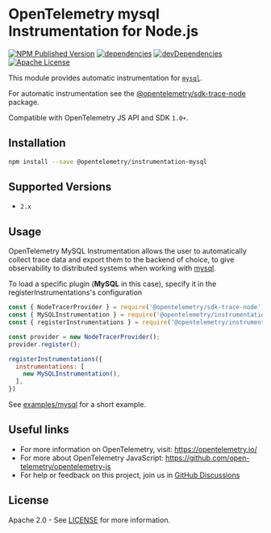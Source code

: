 # OpenTelemetry mysql Instrumentation for Node.js

[![NPM Published Version][npm-img]][npm-url]
[![dependencies][dependencies-image]][dependencies-url]
[![devDependencies][devDependencies-image]][devDependencies-url]
[![Apache License][license-image]][license-image]

This module provides automatic instrumentation for [`mysql`](https://www.npmjs.com/package/mysql).

For automatic instrumentation see the
[@opentelemetry/sdk-trace-node](https://github.com/open-telemetry/opentelemetry-js/tree/main/packages/opentelemetry-node) package.

Compatible with OpenTelemetry JS API and SDK `1.0+`.

## Installation

```bash
npm install --save @opentelemetry/instrumentation-mysql
```

## Supported Versions

- `2.x`

## Usage

OpenTelemetry MySQL Instrumentation allows the user to automatically collect trace data and export them to the backend of choice, to give observability to distributed systems when working with [mysql](https://www.npmjs.com/package/mysql).

To load a specific plugin (**MySQL** in this case), specify it in the registerInstrumentations's configuration

```js
const { NodeTracerProvider } = require('@opentelemetry/sdk-trace-node');
const { MySQLInstrumentation } = require('@opentelemetry/instrumentation-mysql');
const { registerInstrumentations } = require('@opentelemetry/instrumentation');

const provider = new NodeTracerProvider();
provider.register();

registerInstrumentations({
  instrumentations: [
    new MySQLInstrumentation(),
  ],
})
```

See [examples/mysql](https://github.com/open-telemetry/opentelemetry-js-contrib/tree/main/examples/mysql) for a short example.

## Useful links

- For more information on OpenTelemetry, visit: <https://opentelemetry.io/>
- For more about OpenTelemetry JavaScript: <https://github.com/open-telemetry/opentelemetry-js>
- For help or feedback on this project, join us in [GitHub Discussions][discussions-url]

## License

Apache 2.0 - See [LICENSE][license-url] for more information.

[discussions-url]: https://github.com/open-telemetry/opentelemetry-js/discussions
[license-url]: https://github.com/open-telemetry/opentelemetry-js-contrib/blob/main/LICENSE
[license-image]: https://img.shields.io/badge/license-Apache_2.0-green.svg?style=flat
[dependencies-image]: https://status.david-dm.org/gh/open-telemetry/opentelemetry-js-contrib.svg?path=plugins%2Fnode%2Fopentelemetry-instrumentation-mysql
[dependencies-url]: https://david-dm.org/open-telemetry/opentelemetry-js-contrib?path=plugins%2Fnode%2Fopentelemetry-instrumentation-mysql
[devDependencies-image]: https://status.david-dm.org/gh/open-telemetry/opentelemetry-js-contrib.svg?path=plugins%2Fnode%2Fopentelemetry-instrumentation-mysql&type=dev
[devDependencies-url]: https://david-dm.org/open-telemetry/opentelemetry-js-contrib?path=plugins%2Fnode%2Fopentelemetry-instrumentation-mysql&type=dev
[npm-url]: https://www.npmjs.com/package/@opentelemetry/instrumentation-mysql
[npm-img]: https://badge.fury.io/js/%40opentelemetry%2Finstrumentation-mysql.svg
